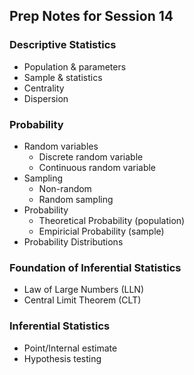 ## Prep Notes for Session 14
### Descriptive Statistics
- Population & parameters
- Sample & statistics
- Centrality
- Dispersion
### Probability 
- Random variables
    - Discrete random variable
    - Continuous random variable
- Sampling
    - Non-random
    - Random sampling
- Probability
    - Theoretical Probability (population)
    - Empiricial Probability (sample)
- Probability Distributions 
### Foundation of Inferential Statistics
- Law of Large Numbers (LLN)
- Central Limit Theorem  (CLT)
### Inferential Statistics
- Point/Internal estimate
- Hypothesis testing
